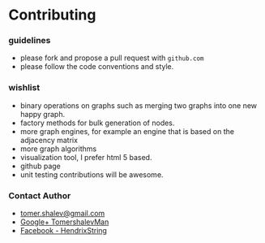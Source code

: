 # Contributing

### guidelines
* please fork and propose a pull request with `github.com`
* please follow the code conventions and style.

### wishlist
* binary operations on graphs such as merging two graphs into one new happy graph.
* factory methods for bulk generation of nodes.
* more graph engines, for example an engine that is based on the adjacency matrix
* more graph algorithms
* visualization tool, I prefer html 5 based.
* github page
* unit testing contributions will be awesome.

### Contact Author
* [tomer.shalev@gmail.com](tomer.shalev@gmail.com)
* [Google+ TomershalevMan](https://plus.google.com/+TomershalevMan/about)
* [Facebook - HendrixString](https://www.facebook.com/HendrixString)
